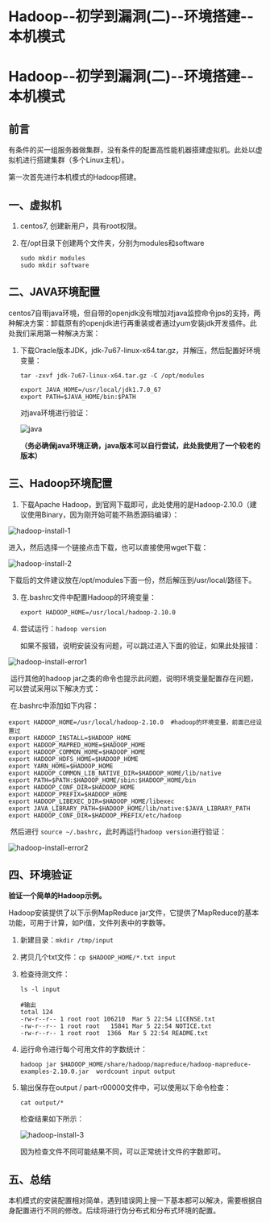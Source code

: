 # Hadoop--初学到漏洞(二)--环境搭建--本机模式


# Hadoop--初学到漏洞(二)--环境搭建--本机模式

## 前言

有条件的买一组服务器做集群，没有条件的配置高性能机器搭建虚拟机。此处以虚拟机进行搭建集群（多个Linux主机）。

第一次首先进行本机模式的Hadoop搭建。

## 一、虚拟机

1. centos7, 创建新用户，具有root权限。

2. 在/opt目录下创建两个文件夹，分别为modules和software

   ```shell
   sudo mkdir modules
   sudo mkdir software
   ```

## 二、JAVA环境配置

centos7自带java环境，但自带的openjdk没有增加对java监控命令jps的支持，两种解决方案：卸载原有的openjdk进行再重装或者通过yum安装jdk开发插件。此处我们采用第一种解决方案：

1. 下载Oracle版本JDK，jdk-7u67-linux-x64.tar.gz，并解压，然后配置好环境变量：

   ```shell
   tar -zxvf jdk-7u67-linux-x64.tar.gz -C /opt/modules
   
   export JAVA_HOME=/usr/local/jdk1.7.0_67
   export PATH=$JAVA_HOME/bin:$PATH
   ```

   对java环境进行验证：

   ![java](https://i.imgur.com/Dp4opSd.png)

   **（务必确保java环境正确，java版本可以自行尝试，此处我使用了一个较老的版本）**

## 三、Hadoop环境配置

   1. 下载Apache Hadoop，到官网下载即可，此处使用的是Hadoop-2.10.0（建议使用Binary，因为刚开始可能不熟悉源码编译）：

   ![hadoop-install-1](https://i.imgur.com/0TjXzvp.png)

   

   进入，然后选择一个链接点击下载，也可以直接使用wget下载：

   ![hadoop-install-2](https://i.imgur.com/TXINhgh.png)

   下载后的文件建议放在/opt/modules下面一份，然后解压到/usr/local/路径下。

3. 在.bashrc文件中配置Hadoop的环境变量：

    ```shell
   export HADOOP_HOME=/usr/local/hadoop-2.10.0 
   ```

3. 尝试运行：`hadoop version`

   如果不报错，说明安装没有问题，可以跳过进入下面的验证，如果此处报错：

![hadoop-install-error1](https://i.imgur.com/gJcwMz3.png)

​	运行其他的hadoop jar之类的命令也提示此问题，说明环境变量配置存在问题，可以尝试采用以下解决方式：

​	在.bashrc中添加如下内容：

```shell
export HADOOP_HOME=/usr/local/hadoop-2.10.0  #hadoop的环境变量，前面已经设置过
export HADOOP_INSTALL=$HADOOP_HOME
export HADOOP_MAPRED_HOME=$HADOOP_HOME
export HADOOP_COMMON_HOME=$HADOOP_HOME
export HADOOP_HDFS_HOME=$HADOOP_HOME
export YARN_HOME=$HADOOP_HOME
export HADOOP_COMMON_LIB_NATIVE_DIR=$HADOOP_HOME/lib/native
export PATH=$PATH:$HADOOP_HOME/sbin:$HADOOP_HOME/bin
export HADOOP_CONF_DIR=$HADOOP_HOME
export HADOOP_PREFIX=$HADOOP_HOME
export HADOOP_LIBEXEC_DIR=$HADOOP_HOME/libexec
export JAVA_LIBRARY_PATH=$HADOOP_HOME/lib/native:$JAVA_LIBRARY_PATH
export HADOOP_CONF_DIR=$HADOOP_PREFIX/etc/hadoop
```

​	然后进行 `source ~/.bashrc`，此时再运行`hadoop version`进行验证：

![hadoop-install-error2](https://i.imgur.com/4ZvjxBz.png)

## 四、环境验证

**验证一个简单的Hadoop示例。** 

Hadoop安装提供了以下示例MapReduce jar文件，它提供了MapReduce的基本功能，可用于计算，如Pi值，文件列表中的字数等。

1. 新建目录：`mkdir /tmp/input`

2. 拷贝几个txt文件：`cp $HADOOP_HOME/*.txt input `

3. 检查待测文件：

   ```shell
   ls -l input
   
   #输出
   total 124 
   -rw-r--r-- 1 root root 106210  Mar 5 22:54 LICENSE.txt 
   -rw-r--r-- 1 root root   15841 Mar 5 22:54 NOTICE.txt
   -rw-r--r-- 1 root root  1366	 Mar 5 22:54 README.txt 
   ```

4. 运行命令进行每个可用文件的字数统计：

   ```shell
   hadoop jar $HADOOP_HOME/share/hadoop/mapreduce/hadoop-mapreduce-examples-2.10.0.jar  wordcount input output 
   ```

5. 输出保存在output / part-r00000文件中，可以使用以下命令检查：

   ```shell
   cat output/*
   ```

   检查结果如下所示：

   ![hadoop-install-3](https://i.imgur.com/jmyt5rj.png)

   

   因为检查文件不同可能结果不同，可以正常统计文件的字数即可。

## 五、总结

本机模式的安装配置相对简单，遇到错误网上搜一下基本都可以解决，需要根据自身配置进行不同的修改。后续将进行伪分布式和分布式环境的配置。

 

 

 

 

 

 

 







